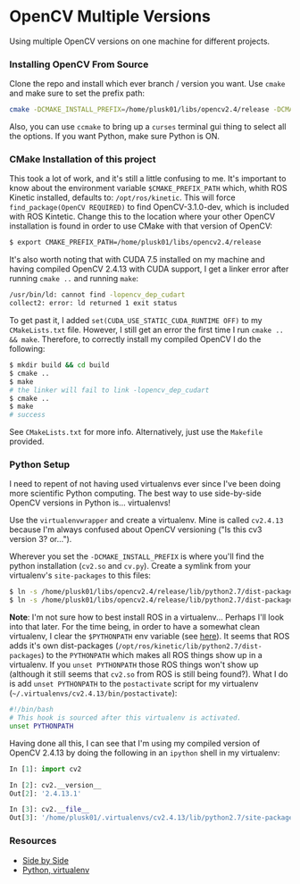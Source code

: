 OpenCV Multiple Versions
========================

Using multiple OpenCV versions on one machine for different projects.

### Installing OpenCV From Source ###

Clone the repo and install which ever branch / version you want. Use `cmake` and make sure to set the prefix path:
```bash
cmake -DCMAKE_INSTALL_PREFIX=/home/plusk01/libs/opencv2.4/release -DCMAKE_BUILD_TYPE=RELEASE ~/dev/opencv/ 
```

Also, you can use `ccmake` to bring up a `curses` terminal gui thing to select all the options. If you want Python, make sure Python is ON.

### CMake Installation of this project ###

This took a lot of work, and it's still a little confusing to me. It's important to know about the environment variable `$CMAKE_PREFIX_PATH` which, whith ROS Kinetic installed, defaults to: `/opt/ros/kinetic`. This will force `find_package(OpenCV REQUIRED)` to find OpenCV-3.1.0-dev, which is included with ROS Kintetic. Change this to the location where your other OpenCV installation is found in order to use CMake with that version of OpenCV:
```bash
$ export CMAKE_PREFIX_PATH=/home/plusk01/libs/opencv2.4/release
```

It's also worth noting that with CUDA 7.5 installed on my machine and having compiled OpenCV 2.4.13 with CUDA support, I get a linker error after running `cmake ..` and running `make`:
```bash
/usr/bin/ld: cannot find -lopencv_dep_cudart
collect2: error: ld returned 1 exit status
```

To get past it, I added `set(CUDA_USE_STATIC_CUDA_RUNTIME OFF)` to my `CMakeLists.txt` file. However, I still get an error the first time I run `cmake .. && make`. Therefore, to correctly install my compiled OpenCV I do the following:
```bash
$ mkdir build && cd build
$ cmake ..
$ make
# the linker will fail to link -lopencv_dep_cudart
$ cmake ..
$ make
# success
```

See `CMakeLists.txt` for more info. Alternatively, just use the `Makefile` provided.

### Python Setup ###

I need to repent of not having used virtualenvs ever since I've been doing more scientific Python computing. The best way to use side-by-side OpenCV versions in Python is... virtualenvs!

Use the `virtualenvwrapper` and create a virtualenv. Mine is called `cv2.4.13` because I'm always confused about OpenCV versioning ("Is this cv3 version 3? or...").

Wherever you set the `-DCMAKE_INSTALL_PREFIX` is where you'll find the python installation (`cv2.so` and `cv.py`). Create a symlink from your virtualenv's `site-packages` to this files:
```bash
$ ln -s /home/plusk01/libs/opencv2.4/release/lib/python2.7/dist-packages/cv2.so /home/plusk01/.virtualenvs/cv2.4.13/lib/python2.7/site-packages/
$ ln -s /home/plusk01/libs/opencv2.4/release/lib/python2.7/dist-packages/cv.py /home/plusk01/.virtualenvs/cv2.4.13/lib/python2.7/site-packages/
```

**Note**: I'm not sure how to best install ROS in a virtualenv... Perhaps I'll look into that later. For the time being, in order to have a somewhat clean virtualenv, I clear the `$PYTHONPATH` env variable (see [here](http://stackoverflow.com/a/15887589/2392520)). It seems that ROS adds it's own dist-packages (`/opt/ros/kinetic/lib/python2.7/dist-packages`) to the `PYTHONPATH` which makes all ROS things show up in a virtualenv. If you `unset PYTHONPATH` those ROS things won't show up (although it still seems that `cv2.so` from ROS is still being found?). What I do is add `unset PYTHONPATH` to the `postactivate` script for my virtualenv (`~/.virtualenvs/cv2.4.13/bin/postactivate`):
```bash
#!/bin/bash
# This hook is sourced after this virtualenv is activated.
unset PYTHONPATH
```

Having done all this, I can see that I'm using my compiled version of OpenCV 2.4.13 by doing the following in an `ipython` shell in my virtualenv:
```python
In [1]: import cv2

In [2]: cv2.__version__
Out[2]: '2.4.13.1'

In [3]: cv2.__file__
Out[3]: '/home/plusk01/.virtualenvs/cv2.4.13/lib/python2.7/site-packages/cv2.so'
```


### Resources ###

- [Side by Side](http://code.litomisky.com/2014/03/09/how-to-have-multiple-versions-of-the-same-library-side-by-side/)
- [Python, virtualenv](http://stackoverflow.com/questions/9592389/is-it-possible-to-run-opencv-python-binding-from-a-virtualenv)
